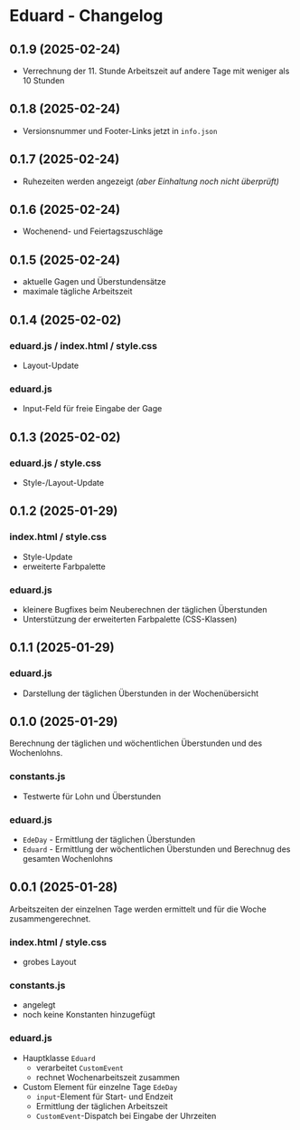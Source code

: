 # Eduard - Changelog

## 0.1.9 (2025-02-24)

- Verrechnung der 11. Stunde Arbeitszeit auf andere Tage mit weniger als 10 Stunden

## 0.1.8 (2025-02-24)

- Versionsnummer und Footer-Links jetzt in `info.json`

## 0.1.7 (2025-02-24)

- Ruhezeiten werden angezeigt _(aber Einhaltung noch nicht überprüft)_

## 0.1.6 (2025-02-24)

- Wochenend- und Feiertagszuschläge

## 0.1.5 (2025-02-24)

- aktuelle Gagen und Überstundensätze
- maximale tägliche Arbeitszeit

## 0.1.4 (2025-02-02)

### eduard.js / index.html / style.css
- Layout-Update

### eduard.js
- Input-Feld für freie Eingabe der Gage

## 0.1.3 (2025-02-02)

### eduard.js / style.css
- Style-/Layout-Update

## 0.1.2 (2025-01-29)

### index.html / style.css
- Style-Update
- erweiterte Farbpalette

### eduard.js
- kleinere Bugfixes beim Neuberechnen der täglichen Überstunden
- Unterstützung der erweiterten Farbpalette (CSS-Klassen)

## 0.1.1 (2025-01-29)

### eduard.js
- Darstellung der täglichen Überstunden in der Wochenübersicht

## 0.1.0 (2025-01-29)

Berechnung der täglichen und wöchentlichen Überstunden und des Wochenlohns.

### constants.js
- Testwerte für Lohn und Überstunden

### eduard.js
- `EdeDay` - Ermittlung der täglichen Überstunden
- `Eduard` - Ermittlung der wöchentlichen Überstunden und Berechnug des gesamten Wochenlohns

## 0.0.1 (2025-01-28)

Arbeitszeiten der einzelnen Tage werden ermittelt und für die Woche zusammengerechnet.

### index.html / style.css
- grobes Layout

### constants.js
- angelegt
- noch keine Konstanten hinzugefügt

### eduard.js
- Hauptklasse `Eduard`
  - verarbeitet `CustomEvent`
  - rechnet Wochenarbeitszeit zusammen
- Custom Element für einzelne Tage `EdeDay`
  - `input`-Element für Start- und Endzeit
  - Ermittlung der täglichen Arbeitszeit
  - `CustomEvent`-Dispatch bei Eingabe der Uhrzeiten
